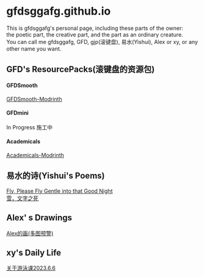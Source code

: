 # gfdsggafg.github.io
This is gfdsggafg's personal page, including these parts of the owner:\
the poetic part, the creative part, and the part as an ordinary creature.\
You can call me gfdsggafg, GFD, gjp(滚键盘), 易水(Yishui), Alex or xy, or any other name you want.
## GFD's ResourcePacks(滚键盘的资源包)
#### GFDSmooth
<a href="https://modrinth.com/resourcepack/gfdsmooth/" target="_blank">GFDSmooth-Modrinth</a>
#### GFDmini
In Progress 施工中
#### Academicals
<a href="https://modrinth.com/resourcepack/academicals/" target="_blank">Academicals-Modrinth</a>
## 易水的诗(Yishui's Poems)
<a href="poems/that_good_night.html">Fly, Please Fly Gentle into that Good Night</a>\
<a href="poems/the_death_of_the_words.html">雪，文字之死</a>
## Alex' s Drawings
<a href="drawings/Alex_Drawings.html">Alex的画(多图预警)</a>
## xy's Daily Life
<a href="daily/swimming_class.md">关于游泳课2023.6.6</a>
